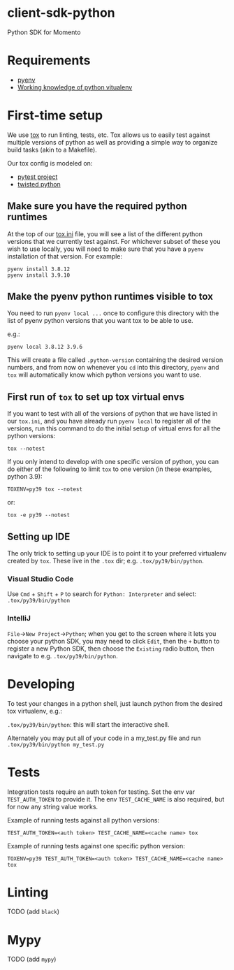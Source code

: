 # client-sdk-python
Python SDK for Momento

# Requirements

* [pyenv](https://github.com/pyenv/pyenv)
* [Working knowledge of python vitualenv](https://packaging.python.org/guides/installing-using-pip-and-virtual-environments/#installing-virtualenv)

# First-time setup

We use [tox](https://tox.wiki/en/latest/) to run linting, tests, etc.  Tox
allows us to easily test against multiple versions of python as well as
providing a simple way to organize build tasks (akin to a Makefile).

Our tox config is modeled on:
* [pytest project](https://github.com/pytest-dev/pytest/blob/12b288d84af798c36842fb4c973c144068e5c6d0/tox.ini)
* [twisted python](https://github.com/twisted/twisted/blob/171fd5c3331d1d2a8cc8cca2c96d04ea654712bc/tox.ini)

## Make sure you have the required python runtimes

At the top of our [tox.ini](./tox.ini) file, you will see a list of the
different python versions that we currently test against.  For whichever
subset of these you wish to use locally, you will need to make sure that
you have a `pyenv` installation of that version.  For example:

```
pyenv install 3.8.12
pyenv install 3.9.10
```

## Make the pyenv python runtimes visible to tox

You need to run `pyenv local ...` once to configure this directory with
the list of pyenv python versions that you want tox to be able to use.

e.g.:

```
pyenv local 3.8.12 3.9.6
```

This will create a file called `.python-version` containing the desired
version numbers, and from now on whenever you `cd` into this directory,
`pyenv` and `tox` will automatically know which python versions you
want to use.

## First run of `tox` to set up tox virtual envs

If you want to test with all of the versions of python that we have listed
in our `tox.ini`, and you have already run `pyenv local` to register all
of the versions, run this command to do the initial setup of virtual envs
for all the python versions:

```
tox --notest
```

If you only intend to develop with one specific version of python, you can
do either of the following to limit `tox` to one version (in these examples,
python 3.9):

```
TOXENV=py39 tox --notest
```

or:

```
tox -e py39 --notest
```


## Setting up IDE

The only trick to setting up your IDE is to point it to your preferred
virtualenv created by `tox`.  These live in the `.tox` dir; e.g.
`.tox/py39/bin/python`.

### Visual Studio Code
Use `Cmd` + `Shift` + `P` to search for `Python: Interpreter` and select:
`.tox/py39/bin/python`

### IntelliJ

`File`->`New Project`->`Python`; when you get to the screen where it lets you
choose your python SDK, you may need to click `Edit`, then the `+` button
to register a new Python SDK, then choose the `Existing` radio button, then
navigate to e.g. `.tox/py39/bin/python`.

# Developing

To test your changes in a python shell, just launch python from the desired
tox virtualenv, e.g.:

`.tox/py39/bin/python`: this will start the interactive shell.

Alternately you may put all of your code in a my_test.py file and
run `.tox/py39/bin/python my_test.py`

# Tests

Integration tests require an auth token for testing. Set the env var `TEST_AUTH_TOKEN` to
provide it.  The env `TEST_CACHE_NAME` is also required, but for now any string value works.

Example of running tests against all python versions:

```
TEST_AUTH_TOKEN=<auth token> TEST_CACHE_NAME=<cache name> tox
```

Example of running tests against one specific python version:

```
TOXENV=py39 TEST_AUTH_TOKEN=<auth token> TEST_CACHE_NAME=<cache name> tox
```

# Linting

TODO (add `black`)

# Mypy

TODO (add `mypy`)
